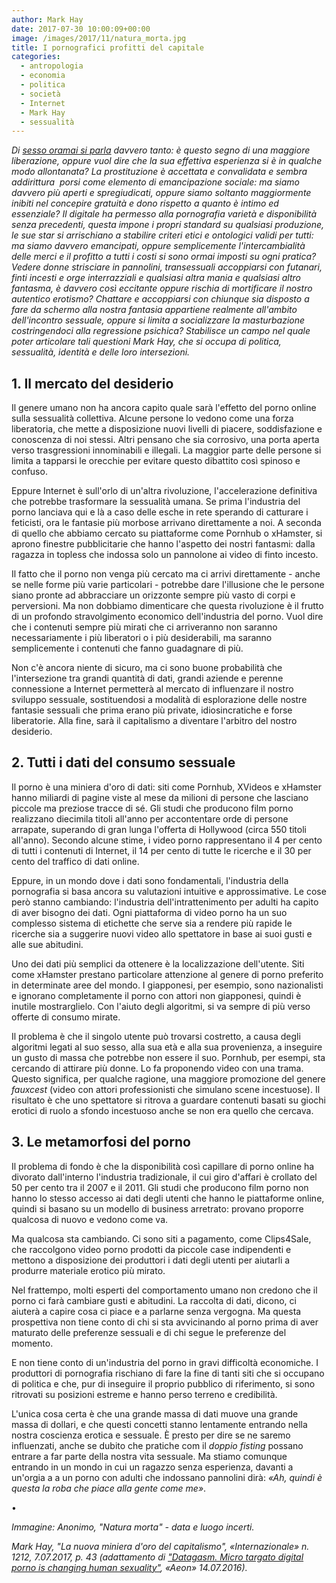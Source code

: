 ```yaml
---
author: Mark Hay
date: 2017-07-30 10:00:09+00:00
image: /images/2017/11/natura_morta.jpg
title: I pornografici profitti del capitale
categories:
  - antropologia
  - economia
  - politica
  - società
  - Internet
  - Mark Hay
  - sessualità
---
```


*Di [sesso oramai si parla](http://www.scritture.net/mag/le-parole-del-sesso-taciuto/) davvero tanto: è questo segno di una maggiore liberazione, oppure vuol dire che la sua effettiva esperienza si è in qualche modo allontanata? La prostituzione è accettata e convalidata e sembra addirittura  porsi come elemento di emancipazione sociale: ma siamo davvero più aperti e spregiudicati, oppure siamo soltanto maggiormente inibiti nel concepire gratuità e dono rispetto a quanto è intimo ed essenziale? Il digitale ha permesso alla pornografia varietà e disponibilità senza precedenti, questa impone i propri standard su qualsiasi produzione, le sue star si arrischiano a stabilire criteri etici e ontologici validi per tutti: ma siamo davvero emancipati, oppure semplicemente l'intercambialità delle merci e il profitto a tutti i costi si sono ormai imposti su ogni pratica? Vedere donne strisciare in pannolini, transessuali accoppiarsi con futanari, finti incesti e orge interrazziali e qualsiasi altra mania e qualsiasi altro fantasma, è davvero così eccitante oppure rischia di mortificare il nostro autentico erotismo? Chattare e accoppiarsi con chiunque sia disposto a fare da schermo alla nostra fantasia appartiene realmente all'ambito dell'incontro sessuale, oppure si limita a socializzare la masturbazione costringendoci alla regressione psichica? Stabilisce un campo nel quale poter articolare tali questioni Mark Hay, che si occupa di politica, sessualità, identità e delle loro intersezioni.*

## 1. Il mercato del desiderio

Il genere umano non ha ancora capito quale sarà l'effetto del porno online sulla sessualità collettiva. Alcune persone lo vedono come una forza liberatoria, che mette a disposizione nuovi livelli di piacere, soddisfazione e conoscenza di noi stessi. Altri pensano che sia corrosivo, una porta aperta verso trasgressioni innominabili e illegali. La maggior parte delle persone si limita a tapparsi le orecchie per evitare questo dibattito così spinoso e confuso.

Eppure Internet è sull'orlo di un'altra rivoluzione, l'accelerazione definitiva che potrebbe trasformare la sessualità umana. Se prima l'industria del porno lanciava qui e là a caso delle esche in rete sperando di catturare i feticisti, ora le fantasie più morbose arrivano direttamente a noi. A seconda di quello che abbiamo cercato su piattaforme come Pornhub o xHamster, si aprono finestre pubblicitarie che hanno l'aspetto dei nostri fantasmi: dalla ragazza in topless che indossa solo un pannolone ai video di finto incesto.

Il fatto che il porno non venga più cercato ma ci arrivi direttamente - anche se nelle forme più varie particolari - potrebbe dare l'illusione che le persone siano pronte ad abbracciare un orizzonte sempre più vasto di corpi e perversioni. Ma non dobbiamo dimenticare che questa rivoluzione è il frutto di un profondo stravolgimento economico dell'industria del porno. Vuol dire che i contenuti sempre più mirati che ci arriveranno non saranno necessariamente i più liberatori o i più desiderabili, ma saranno semplicemente i contenuti che fanno guadagnare di più.

Non c'è ancora niente di sicuro, ma ci sono buone probabilità che l'intersezione tra grandi quantità di dati, grandi aziende e perenne connessione a Internet permetterà al mercato di influenzare il nostro sviluppo sessuale, sostituendosi a modalità di esplorazione delle nostre fantasie sessuali che prima erano più private, idiosincratiche e forse liberatorie. Alla fine, sarà il capitalismo a diventare l'arbitro del nostro desiderio.

## 2. Tutti i dati del consumo sessuale

Il porno è una miniera d'oro di dati: siti come Pornhub, XVideos e xHamster hanno miliardi di pagine viste al mese da milioni di persone che lasciano piccole ma preziose tracce di sé. Gli studi che producono film porno realizzano diecimila titoli all'anno per accontentare orde di persone arrapate, superando di gran lunga l'offerta di Hollywood (circa 550 titoli all'anno). Secondo alcune stime, i video porno rappresentano il 4 per cento di tutti i contenuti di Internet, il 14 per cento di tutte le ricerche e il 30 per cento del traffico di dati online.

Eppure, in un mondo dove i dati sono fondamentali, l'industria della pornografia si basa ancora su valutazioni intuitive e approssimative. Le cose però stanno cambiando: l'industria dell'intrattenimento per adulti ha capito di aver bisogno dei dati. Ogni piattaforma di video porno ha un suo complesso sistema di etichette che serve sia a rendere più rapide le ricerche sia a suggerire nuovi video allo spettatore in base ai suoi gusti e alle sue abitudini.

Uno dei dati più semplici da ottenere è la localizzazione dell'utente. Siti come xHamster prestano particolare attenzione al genere di porno preferito in determinate aree del mondo. I giapponesi, per esempio, sono nazionalisti e ignorano completamente il porno con attori non giapponesi, quindi è inutile mostrarglielo. Con l'aiuto degli algoritmi, si va sempre di più verso offerte di consumo mirate.

Il problema è che il singolo utente può trovarsi costretto, a causa degli algoritmi legati al suo sesso, alla sua età e alla sua provenienza, a inseguire un gusto di massa che potrebbe non essere il suo. Pornhub, per esempi, sta cercando di attirare più donne. Lo fa proponendo video con una trama. Questo significa, per qualche ragione, una maggiore promozione del genere *fauxcest* (video con attori professionisti che simulano scene incestuose). Il risultato è che uno spettatore si ritrova a guardare contenuti basati su giochi erotici di ruolo a sfondo incestuoso anche se non era quello che cercava.

## 3. Le metamorfosi del porno

Il problema di fondo è che la disponibilità così capillare di porno online ha divorato dall'interno l'industria tradizionale, il cui giro d'affari è crollato del 50 per cento tra il 2007 e il 2011. Gli studi che producono film porno non hanno lo stesso accesso ai dati degli utenti che hanno le piattaforme online, quindi si basano su un modello di business arretrato: provano proporre qualcosa di nuovo e vedono come va.

Ma qualcosa sta cambiando. Ci sono siti a pagamento, come Clips4Sale, che raccolgono video porno prodotti da piccole case indipendenti e mettono a disposizione dei produttori i dati degli utenti per aiutarli a produrre materiale erotico più mirato.

Nel frattempo, molti esperti del comportamento umano non credono che il porno ci farà cambiare gusti e abitudini. La raccolta di dati, dicono, ci aiuterà a capire cosa ci piace e a parlarne senza vergogna. Ma questa prospettiva non tiene conto di chi si sta avvicinando al porno prima di aver maturato delle preferenze sessuali e di chi segue le preferenze del momento.

E non tiene conto di un'industria del porno in gravi difficoltà economiche. I produttori di pornografia rischiano di fare la fine di tanti siti che si occupano di politica e che, pur di inseguire il proprio pubblico di riferimento, si sono ritrovati su posizioni estreme e hanno perso terreno e credibilità.

L'unica cosa certa è che una grande massa di dati muove una grande massa di dollari, e che questi concetti stanno lentamente entrando nella nostra coscienza erotica e sessuale. È presto per dire se ne saremo influenzati, anche se dubito che pratiche com il *doppio fisting* possano entrare a far parte della nostra vita sessuale. Ma stiamo comunque entrando in un mondo in cui un ragazzo senza esperienza, davanti a un'orgia a a un porno con adulti che indossano pannolini dirà: *«Ah, quindi è questa la roba che piace alla gente come me»*.

•

*Immagine: Anonimo, "Natura morta" - data e luogo incerti.*

*Mark Hay, "La nuova miniera d'oro del capitalismo", «Internazionale» n. 1212, 7.07.2017, p. 43 (adattamento di ["Datagasm. Micro targato digital porno is changing human sexuality"](https://aeon.co/essays/micro-targeted-digital-porn-is-changing-human-sexuality), «Aeon» 14.07.2016).*

